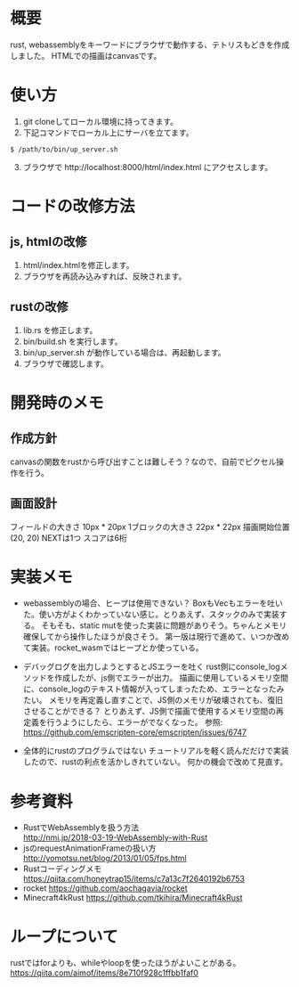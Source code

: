 # 概要
rust, webassemblyをキーワードにブラウザで動作する、テトリスもどきを作成しました。
HTMLでの描画はcanvasです。

# 使い方
1. git cloneしてローカル環境に持ってきます。
2. 下記コマンドでローカル上にサーバを立てます。
```
$ /path/to/bin/up_server.sh
```
3. ブラウザで http://localhost:8000/html/index.html にアクセスします。

# コードの改修方法
## js, htmlの改修
1. html/index.htmlを修正します。
2. ブラウザを再読み込みすれば、反映されます。

## rustの改修
1. lib.rs を修正します。
2. bin/build.sh を実行します。
3. bin/up_server.sh が動作している場合は、再起動します。
4. ブラウザで確認します。

# 開発時のメモ
## 作成方針 
canvasの関数をrustから呼び出すことは難しそう？なので、自前でピクセル操作を行う。

## 画面設計
フィールドの大きさ 10px * 20px
1ブロックの大きさ 22px * 22px
描画開始位置 (20, 20)
NEXTは1つ
スコアは6桁

# 実装メモ
* webassemblyの場合、ヒープは使用できない？
BoxもVecもエラーを吐いた。使い方がよくわかっていない感じ。とりあえず、スタックのみで実装する。
そもそも、static mutを使った実装に問題がありそう。ちゃんとメモリ確保してから操作したほうが良さそう。
第一版は現行で進めて、いつか改めて実装。rocket_wasmではヒープとか使っている。

* デバッグログを出力しようとするとJSエラーを吐く
rust側にconsole_logメソッドを作成したが、js側でエラーが出力。
描画に使用しているメモリ空間に、console_logのテキスト情報が入ってしまったため、エラーとなったみたい。
メモリを再定義し直すことで、JS側のメモリが破壊されても、復旧させることができる？
とりあえず、JS側で描画で使用するメモリ空間の再定義を行うようにしたら、エラーがでなくなった。
参照: https://github.com/emscripten-core/emscripten/issues/6747

* 全体的にrustのプログラムではない
チュートリアルを軽く読んだだけで実装したので、rustの利点を活かしきれていない。
何かの機会で改めて見直す。

# 参考資料
* RustでWebAssemblyを扱う方法  
http://nmi.jp/2018-03-19-WebAssembly-with-Rust  
* jsのrequestAnimationFrameの扱い方
http://yomotsu.net/blog/2013/01/05/fps.html
* Rustコーディングメモ
https://qiita.com/honeytrap15/items/c7a13c7f2640192b6753
* rocket
https://github.com/aochagavia/rocket
* Minecraft4kRust
https://github.com/tkihira/Minecraft4kRust

# ループについて
rustではforよりも、whileやloopを使ったほうがよいことがある。
https://qiita.com/aimof/items/8e710f928c1ffbb1faf0